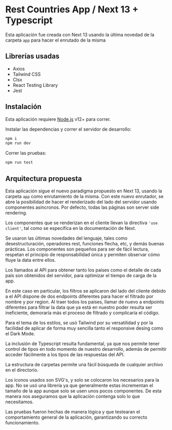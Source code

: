 # Rest Countries App / Next 13 + Typescript

Esta aplicación fue creada con Next 13 usando la última novedad de la carpeta `app` para hacer el enrutado de la misma

## Librerías usadas

- Axios
- Tailwind CSS
- Clsx
- React Testing Library
- Jest

## Instalación

Esta aplicación requiere [Node.js](https://nodejs.org/) v12+ para correr.

Instalar las dependencias y correr el servidor de desarrollo:

```sh
npm i
npm run dev
```

Correr las pruebas:

```sh
npm run test
```

## Arquitectura propuesta

Esta aplicación sigue el nuevo paradigma propuesto en Next 13, usando la carpeta `app` como enrutamiento de la misma. Con este nuevo enrutador, se abre la posibilidad de hacer el renderizado del lado del servidor usando componentes asíncronos. Por defecto, todas las páginas son server side rendering.

Los componentes que se renderizan en el cliente llevan la directiva `'use client'`, tal como se especifíca en la documentación de Next.

Se usaron las últimas novedades del lenguaje, tales como desestructuración, operadores rest, funciones flecha, etc, y demás buenas prácticas. Los componentes son pequeños para ser de fácil lectura, respetan el principio de responsabilidad única y permiten observar cómo fluye la data entre ellos.

Los llamados al API para obtener tanto los países como el detalle de cada país son obtenidos del servidor, para optimizar el tiempo de carga de la app.

En este caso en particular, los filtros se aplicaron del lado del cliente debido a el API dispone de dos endpoints diferentes para hacer el filtrado por nombre y por region. Al traer todos los países, llamar de nuevo a endpoints diferentes para filtrar la data que ya está en nuestro poder resulta ser ineficiente, demoraría más el proceso de filtrado y complicaría el código.

Para el tema de los estilos, se usó Tailwind por su versatilidad y por la facilidad de aplicar de forma muy sencilla tanto el responsive desing como el Dark Mode.

La inclusión de Typescript resulta fundamental, ya que nos permite tener control de tipos en todo momento de nuestro desarrollo, además de permitir acceder fácilmente a los tipos de las respuestas del API.

La estructura de carpetas permite una fácil búsqueda de cualquier archivo en el directorio.

Los iconos usados son SVG's, y solo se colocaron los necesarios para la app. No se usó una librería ya que generalmente estas incrementan el tamaño de la app aunque solo se usen unos pocos componentes. De esta manera nos aseguramos que la aplicación contenga solo lo que necesitamos.

Las pruebas fueron hechas de manera lógica y que testearan el comportamiento general de la aplicación, garantizando su correcto funcionamiento.
